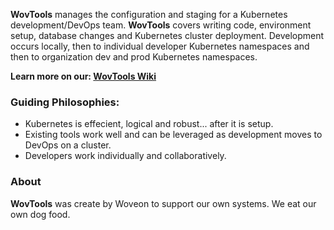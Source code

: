 **WovTools** manages the configuration and staging for a Kubernetes development/DevOps team. **WovTools** covers writing code, environment setup, database changes and Kubernetes cluster deployment. Development occurs locally, then to individual developer Kubernetes namespaces and then to organization dev and prod Kubernetes namespaces.

**Learn more on our: [WovTools Wiki](https://github.com/woveon/wovtools/wiki)**


### Guiding Philosophies: 

- Kubernetes is effecient, logical and robust... after it is setup.
- Existing tools work well and can be leveraged as development moves to DevOps on a cluster.
- Developers work individually and collaboratively.


### About

**WovTools** was create by Woveon to support our own systems. We eat our own dog food.




